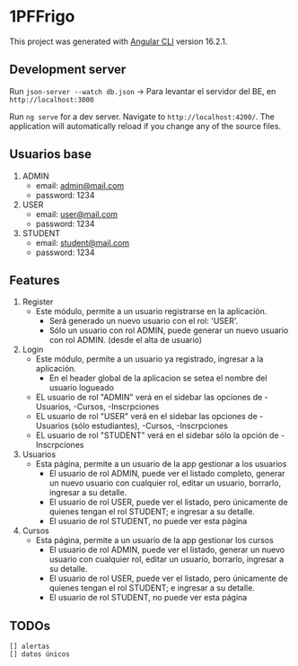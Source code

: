 # 1PFFrigo

This project was generated with [Angular CLI](https://github.com/angular/angular-cli) version 16.2.1.

## Development server

Run `json-server --watch db.json` -> Para levantar el servidor del BE, en `http://localhost:3000`

Run `ng serve` for a dev server. Navigate to `http://localhost:4200/`. The application will automatically reload if you change any of the source files.

## Usuarios base

1. ADMIN
    * email: admin@mail.com
    * password: 1234
2. USER
    * email: user@mail.com
    * password: 1234
3. STUDENT
    * email: student@mail.com
    * password: 1234

## Features

1. Register
    * Este módulo, permite a un usuario registrarse en la aplicación.
        * Será generado un nuevo usuario con el rol: 'USER'.
        * Sólo un usuario con rol ADMIN, puede generar un nuevo usuario con rol ADMIN. (desde el alta de usuario)
2. Login
    * Este módulo, permite a un usuario ya registrado, ingresar a la aplicación.
        * En el header global de la aplicacion se setea el nombre del usuario logueado
    * EL usuario de rol "ADMIN" verá en el sidebar las opciones de -Usuarios, -Cursos, -Inscrpciones
    * EL usuario de rol "USER" verá en el sidebar las opciones de -Usuarios (sólo estudiantes), -Cursos, -Inscrpciones
    * EL usuario de rol "STUDENT" verá en el sidebar sólo la opción de -Inscrpciones
3. Usuarios
    * Esta página, permite a un usuario de la app gestionar a los usuarios
        * El usuario de rol ADMIN, puede ver el listado completo, generar un nuevo usuario con cualquier rol, editar un usuario, borrarlo, ingresar a su detalle.
        * El usuario de rol USER, puede ver el listado, pero únicamente de quienes tengan el rol STUDENT; e ingresar a su detalle.
        * El usuario de rol STUDENT, no puede ver esta página
4. Cursos
    * Esta página, permite a un usuario de la app gestionar los cursos
        * El usuario de rol ADMIN, puede ver el listado, generar un nuevo usuario con cualquier rol, editar un usuario, borrarlo, ingresar a su detalle.
        * El usuario de rol USER, puede ver el listado, pero únicamente de quienes tengan el rol STUDENT; e ingresar a su detalle.
        * El usuario de rol STUDENT, no puede ver esta página

## TODOs

    [] alertas
    [] datos únicos
